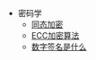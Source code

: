 * 密码学
  * [同态加密](/scitech/crypto/同态加密.md)
  * [ECC加密算法](/scitech/crypto/ECC加密算法.md)
  * [数字签名是什么](/scitech/crypto/数字签名是什么.md)